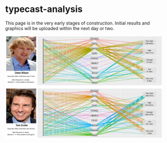 # typecast-analysis
This page is in the very early stages of construction. 
Initial results and graphics will be uploaded within the next day or two.

![alt text](output/OwenWilson.png "")
![alt text](output/TomCruise.png "")
